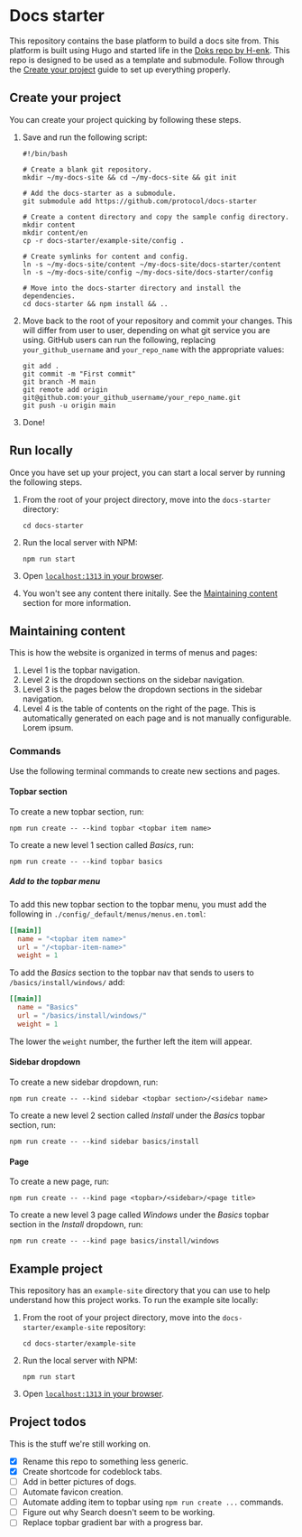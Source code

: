 # Docs starter

This repository contains the base platform to build a docs site from. This platform is built using Hugo and started life in the [Doks repo by H-enk](https://github.com/h-enk/doks). This repo is designed to be used as a template and submodule. Follow through the [Create your project](#create-your-project) guide to set up everything properly.

## Create your project

You can create your project quicking by following these steps.

1. Save and run the following script:

    ```shell
    #!/bin/bash

    # Create a blank git repository.
    mkdir ~/my-docs-site && cd ~/my-docs-site && git init

    # Add the docs-starter as a submodule.
    git submodule add https://github.com/protocol/docs-starter

    # Create a content directory and copy the sample config directory.
    mkdir content
    mkdir content/en
    cp -r docs-starter/example-site/config .

    # Create symlinks for content and config.
    ln -s ~/my-docs-site/content ~/my-docs-site/docs-starter/content
    ln -s ~/my-docs-site/config ~/my-docs-site/docs-starter/config

    # Move into the docs-starter directory and install the dependencies.
    cd docs-starter && npm install && ..
    ```

1. Move back to the root of your repository and commit your changes. This will differ from user to user, depending on what git service you are using. GitHub users can run the following, replacing `your_github_username` and `your_repo_name` with the appropriate values:

    ```shell
    git add .
    git commit -m "First commit"
    git branch -M main
    git remote add origin git@github.com:your_github_username/your_repo_name.git
    git push -u origin main
    ```

1. Done!

## Run locally

Once you have set up your project, you can start a local server by running the following steps.

1. From the root of your project directory, move into the `docs-starter` directory:

    ```shell
    cd docs-starter
    ```

1. Run the local server with NPM:

    ```shell
    npm run start
    ```

1. Open [`localhost:1313` in your browser](http://localhost:1313).
1. You won't see any content there initally. See the [Maintaining content](#maintaining-content) section for more information.

## Maintaining content

This is how the website is organized in terms of menus and pages:

1. Level 1 is the topbar navigation.
1. Level 2 is the dropdown sections on the sidebar navigation.
1. Level 3 is the pages below the dropdown sections in the sidebar navigation.
1. Level 4 is the table of contents on the right of the page. This is automatically generated on each page and is not manually configurable.
Lorem ipsum.

### Commands

Use the following terminal commands to create new sections and pages.

#### Topbar section

To create a new topbar section, run:

```shell
npm run create -- --kind topbar <topbar item name>
```

To create a new level 1 section called _Basics_, run:

```shell
npm run create -- --kind topbar basics
```

##### Add to the topbar menu

To add this new topbar section to the topbar menu, you must add the following in `./config/_default/menus/menus.en.toml`:

```toml
[[main]]
  name = "<topbar item name>"
  url = "/<topbar-item-name>"
  weight = 1
```

To add the _Basics_ section to the topbar nav that sends to users to `/basics/install/windows/` add:

```toml
[[main]]
  name = "Basics"
  url = "/basics/install/windows/"
  weight = 1
```

The lower the `weight` number, the further left the item will appear.

#### Sidebar dropdown

To create a new sidebar dropdown, run:

```shell
npm run create -- --kind sidebar <topbar section>/<sidebar name>
```

To create a new level 2 section called _Install_ under the _Basics_ topbar section, run:

```shell
npm run create -- --kind sidebar basics/install
```

#### Page

To create a new page, run:

```shell
npm run create -- --kind page <topbar>/<sidebar>/<page title>
```

To create a new level 3 page called _Windows_ under the _Basics_ topbar section in the _Install_ dropdown, run:

```shell
npm run create -- --kind page basics/install/windows
```

## Example project

This repository has an `example-site` directory that you can use to help understand how this project works. To run the example site locally:

1. From the root of your project directory, move into the `docs-starter/example-site` repository:

    ```shell
    cd docs-starter/example-site
    ```

1. Run the local server with NPM:

    ```shell
    npm run start
    ```

1. Open [`localhost:1313` in your browser](http://localhost:1313).

## Project todos

This is the stuff we're still working on.

- [x] Rename this repo to something less generic.
- [x] Create shortcode for codeblock tabs.
- [ ] Add in better pictures of dogs.
- [ ] Automate favicon creation.
- [ ] Automate adding item to topbar using `npm run create ...` commands.
- [ ] Figure out why Search doesn't seem to be working.
- [ ] Replace topbar gradient bar with a progress bar.
